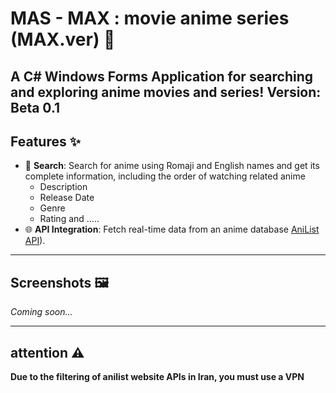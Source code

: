 # MAS - MAX : movie anime series (MAX.ver) 🎥

A **C# Windows Forms Application** for searching and exploring anime movies and series!
Version: Beta 0.1
---

## Features ✨
- 🍿 **Search**: Search for anime using Romaji and English names and get its complete information, including the order of watching related anime
  - Description
  - Release Date
  - Genre
  - Rating and .....
- 🌐 **API Integration**: Fetch real-time data from an anime database [AniList API](https://anilist.gitbook.io/anilist-apiv2-docs/)).

---

## Screenshots 🖼️
*Coming soon...*

---

## attention ⚠️
**Due to the filtering of anilist website APIs in Iran, you must use a VPN**

